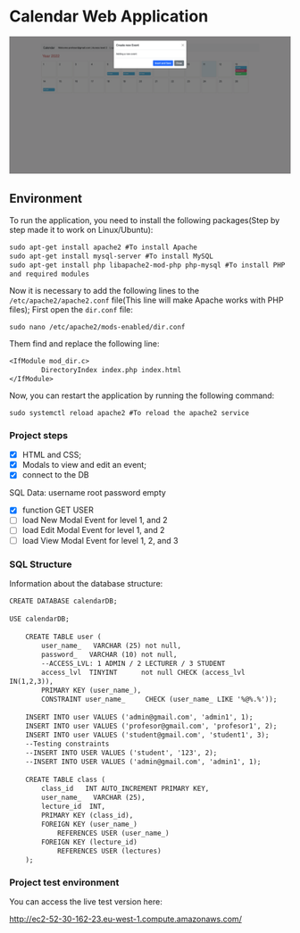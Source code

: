 
# Calendar Web Application

![Add Event](https://github.com/23643studentdorset/Y2S2DevOps-Project/blob/master/screenshot/addEvent.png?raw=true)

## Environment

To run the application, you need to install the following packages(Step by step made it to work on Linux/Ubuntu):

```console
sudo apt-get install apache2 #To install Apache
sudo apt-get install mysql-server #To install MySQL
sudo apt-get install php libapache2-mod-php php-mysql #To install PHP and required modules
```

Now it is necessary to add the following lines to the `/etc/apache2/apache2.conf` file(This line will make Apache works with PHP files);
First open the `dir.conf` file:

```console
sudo nano /etc/apache2/mods-enabled/dir.conf
```

Them find and replace the following line:

```console
<IfModule mod_dir.c>
        DirectoryIndex index.php index.html
</IfModule>
```

Now, you can restart the application by running the following command:

```console
sudo systemctl reload apache2 #To reload the apache2 service
```

### Project steps

- [x] HTML and CSS;
- [x] Modals to view and edit an event;
- [x] connect to the DB

SQL Data: username root password empty

- [x] function GET USER
- [ ] load New Modal Event for level 1, and 2
- [ ] load Edit Modal Event for level 1, and 2
- [ ] load View Modal Event for level 1, 2, and 3

### SQL Structure

Information about the database structure:

```console
CREATE DATABASE calendarDB;

USE calendarDB; 

    CREATE TABLE user (
        user_name_   VARCHAR (25) not null,
        password_   VARCHAR (10) not null,
        --ACCESS_LVL: 1 ADMIN / 2 LECTURER / 3 STUDENT
        access_lvl  TINYINT      not null CHECK (access_lvl IN(1,2,3)),
        PRIMARY KEY (user_name_),
        CONSTRAINT user_name_     CHECK (user_name_ LIKE '%@%.%'));

    INSERT INTO user VALUES ('admin@gmail.com', 'admin1', 1);
    INSERT INTO user VALUES ('profesor@gmail.com', 'profesor1', 2);
    INSERT INTO user VALUES ('student@gmail.com', 'student1', 3);
    --Testing constraints
    --INSERT INTO USER VALUES ('student', '123', 2);
    --INSERT INTO USER VALUES ('admin@gmail.com', 'admin1', 1);

    CREATE TABLE class (
        class_id   INT AUTO_INCREMENT PRIMARY KEY,
        user_name_   VARCHAR (25),
        lecture_id  INT,
        PRIMARY KEY (class_id),
        FOREIGN KEY (user_name_)
            REFERENCES USER (user_name_)
        FOREIGN KEY (lecture_id)
            REFERENCES USER (lectures)
    );
```

### Project test environment

You can access the live test version here:

<http://ec2-52-30-162-23.eu-west-1.compute.amazonaws.com/>
